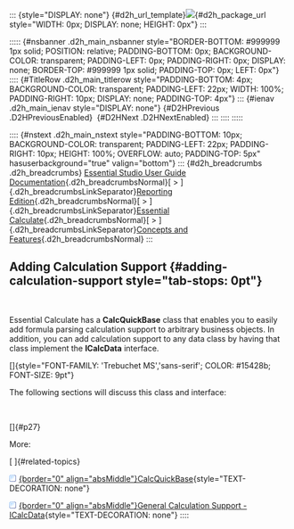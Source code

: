 ::: {style="DISPLAY: none"}
[](ms-xhelp:///?Id=d2h_url_template){#d2h_url_template}![](!package_url!){#d2h_package_url style="WIDTH: 0px; DISPLAY: none; HEIGHT: 0px"}
:::

::::: {#nsbanner .d2h_main_nsbanner style="BORDER-BOTTOM: #999999 1px solid; POSITION: relative; PADDING-BOTTOM: 0px; BACKGROUND-COLOR: transparent; PADDING-LEFT: 0px; PADDING-RIGHT: 0px; DISPLAY: none; BORDER-TOP: #999999 1px solid; PADDING-TOP: 0px; LEFT: 0px"}
:::: {#TitleRow .d2h_main_titlerow style="PADDING-BOTTOM: 4px; BACKGROUND-COLOR: transparent; PADDING-LEFT: 22px; WIDTH: 100%; PADDING-RIGHT: 10px; DISPLAY: none; PADDING-TOP: 4px"}
::: {#ienav .d2h_main_ienav style="DISPLAY: none"}
[](ms-xhelp:///?Id=91222e44-d3ca-4392-8f0f-41bd2ae3dd3f){#D2HPrevious .D2HPreviousEnabled}  [](ms-xhelp:///?Id=a22f7aac-5098-4fd4-8a17-19a8685fa78b){#D2HNext .D2HNextEnabled}
:::
::::
:::::

:::: {#nstext .d2h_main_nstext style="PADDING-BOTTOM: 10px; BACKGROUND-COLOR: transparent; PADDING-LEFT: 22px; PADDING-RIGHT: 10px; HEIGHT: 100%; OVERFLOW: auto; PADDING-TOP: 5px" hasuserbackground="true" valign="bottom"}
::: {#d2h_breadcrumbs .d2h_breadcrumbs}
[Essential Studio User Guide Documentation](ms-xhelp:///?Id=12457748-09e3-4d74-a240-8e049cedf030){.d2h_breadcrumbsNormal}[ \> ]{.d2h_breadcrumbsLinkSeparator}[Reporting Edition](ms-xhelp:///?Id=027aa5b6-6676-4f93-ad23-c20e8c45792e){.d2h_breadcrumbsNormal}[ \> ]{.d2h_breadcrumbsLinkSeparator}[Essential Calculate](ms-xhelp:///?Id=2ea52c7f-a332-43bd-9ca7-2ea0898ff54e){.d2h_breadcrumbsNormal}[ \> ]{.d2h_breadcrumbsLinkSeparator}[Concepts and Features](ms-xhelp:///?Id=91222e44-d3ca-4392-8f0f-41bd2ae3dd3f){.d2h_breadcrumbsNormal}
:::

## Adding Calculation Support {#adding-calculation-support style="tab-stops: 0pt"}

 

Essential Calculate has a **CalcQuickBase** class that enables you to easily add formula parsing calculation support to arbitrary business objects. In addition, you can add calculation support to any data class by having that class implement the **ICalcData** interface.

[]{style="FONT-FAMILY: 'Trebuchet MS','sans-serif'; COLOR: #15428b; FONT-SIZE: 9pt"} 

The following sections will discuss this class and interface:

 

[]{#p27} 

More:

[ ]{#related-topics}

[![](button.gif){border="0" align="absMiddle"}CalcQuickBase](ms-xhelp:///?Id=a22f7aac-5098-4fd4-8a17-19a8685fa78b){style="TEXT-DECORATION: none"}

[![](button.gif){border="0" align="absMiddle"}General Calculation Support - ICalcData](ms-xhelp:///?Id=7888e3ed-424d-4720-94b6-3942cb69e475){style="TEXT-DECORATION: none"}
::::
